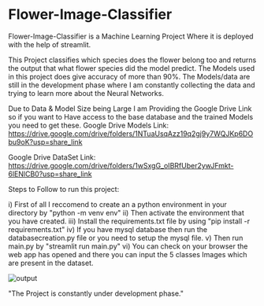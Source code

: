 # Flower-Image-Classifier
Flower-Image-Classifier is a Machine Learning Project Where it is deployed with the help of streamlit.

This Project classifies which species does the flower belong too and returns the output that what flower species did the model predict. The Models used in this project does give accuracy of more than 90%. The Models/data are still in the development phase where I am constantly collecting the data and trying to learn more about the Neural Networks.

Due to Data & Model Size being Large I am Providing the Google Drive Link so if you want to Have access to the base database and the trained Models you need to get these.
Google Drive Models Link: 
https://drive.google.com/drive/folders/1NTuaUsqAzz19q2gj9y7WQJKp6DObu9oK?usp=share_link

Google Drive DataSet Link: 
https://drive.google.com/drive/folders/1wSxgG_oIBRfUber2ywJFmkt-6lENlCB0?usp=share_link
      
Steps to Follow to run this project:

i) First of all I reccomend to create an a python environment in your directory by "python -m venv env"
ii) Then activate the environment that you have created.
iii) Install the requirements.txt file by using "pip install -r requirements.txt"
iv) If you have mysql database then run the databasecreation.py file or you need to setup the mysql file.
v) Then run main.py by "streamlit run main.py"
vi) You can check on your browser the web app has opened and there you can input the 5 classes Images which are present in the dataset.

![output](https://github.com/ShobhitAgarwal01/Flower-Image-Classifier/assets/86686578/4eee1336-b4a4-4d95-aa3d-64962cb1388f)

"The Project is constantly under development phase."
